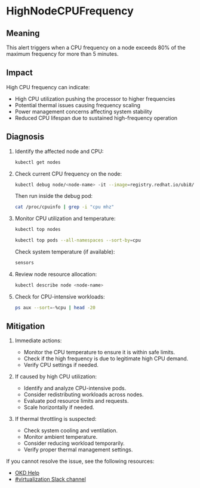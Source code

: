 # HighNodeCPUFrequency

## Meaning

This alert triggers when a CPU frequency on a node exceeds 80% of the maximum
frequency for more than 5 minutes.

## Impact

High CPU frequency can indicate:
- High CPU utilization pushing the processor to higher frequencies
- Potential thermal issues causing frequency scaling
- Power management concerns affecting system stability
- Reduced CPU lifespan due to sustained high-frequency operation

## Diagnosis

1. Identify the affected node and CPU:
   ```bash
   kubectl get nodes
   ```

2. Check current CPU frequency on the node:
   ```bash
   kubectl debug node/<node-name> -it --image=registry.redhat.io/ubi8/ubi
   ```

   Then run inside the debug pod:
   ```bash
   cat /proc/cpuinfo | grep -i "cpu mhz"
   ```

3. Monitor CPU utilization and temperature:
   ```bash
   kubectl top nodes
   ```

   ```bash
   kubectl top pods --all-namespaces --sort-by=cpu
   ```

   Check system temperature (if available):
   ```bash
   sensors
   ```

4. Review node resource allocation:
   ```bash
   kubectl describe node <node-name>
   ```

5. Check for CPU-intensive workloads:
   ```bash
   ps aux --sort=-%cpu | head -20
   ```

## Mitigation

1. Immediate actions:
   - Monitor the CPU temperature to ensure it is within safe limits.
   - Check if the high frequency is due to legitimate high CPU demand.
   - Verify CPU settings if needed.

2. If caused by high CPU utilization:
   - Identify and analyze CPU-intensive pods.
   - Consider redistributing workloads across nodes.
   - Evaluate pod resource limits and requests.
   - Scale horizontally if needed.

3. If thermal throttling is suspected:
   - Check system cooling and ventilation.
   - Monitor ambient temperature.
   - Consider reducing workload temporarily.
   - Verify proper thermal management settings.

<!--DS: If you cannot resolve the issue, log in to the
link:https://access.redhat.com[Customer Portal] and open a support case,
attaching the artifacts gathered during the diagnosis procedure.-->
<!--USstart-->
If you cannot resolve the issue, see the following resources:

- [OKD Help](https://okd.io/docs/community/help/)
- [#virtualization Slack channel](https://kubernetes.slack.com/channels/virtualization)
<!--USend-->

